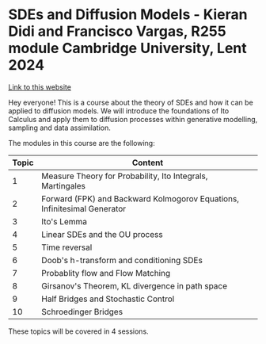 # SDEs and Diffusion Models - Kieran Didi and Francisco Vargas, R255 module Cambridge University, Lent 2024

[Link to this website](https://sde-course.netlify.app/)

Hey everyone! This is a course about the theory of SDEs and how it can be applied to diffusion models. We will introduce the foundations of Ito Calculus and apply them to diffusion processes within generative modelling, sampling and data assimilation.

The modules in this course are the following:

| Topic 	| Content                         	|
|------	|--------------------------------	|
| 1    	| Measure Theory for Probability, Ito Integrals, Martingales                   	|
| 2    	| Forward (FPK) and Backward Kolmogorov Equations, Infinitesimal Generator                          	|
| 3    	| Ito's Lemma 	|
| 4    	| Linear SDEs and the OU process  	|
| 5    	| Time reversal               	|
| 6    	| Doob's h-transform and conditioning SDEs                  	|
| 7    	| Probablity flow and Flow Matching                  	|
| 8    	| Girsanov's Theorem, KL divergence in path space                  	|
| 9    	| Half Bridges and Stochastic Control                         	|
| 10   	| Schroedinger Bridges             	| 

These topics will be covered in 4 sessions.



